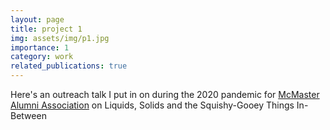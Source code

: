 ```yaml
---
layout: page
title: project 1
img: assets/img/p1.jpg
importance: 1
category: work
related_publications: true
---
```


Here's an outreach talk I put in on during the 2020 pandemic for [McMaster Alumni Association](  https://alumlc.org/mcmaster/2165) on Liquids, Solids and the Squishy-Gooey Things In-Between